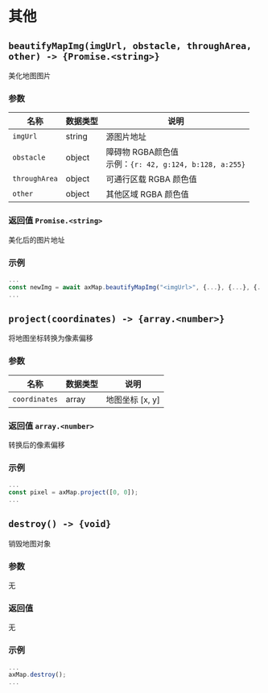 # 其他

## `beautifyMapImg(imgUrl, obstacle, throughArea, other) -> {Promise.<string>}`

美化地图图片

### 参数

| 名称          | 数据类型 | 说明                                                       |
| ------------- | -------- | ---------------------------------------------------------- |
| `imgUrl`      | string   | 源图片地址                                                 |
| `obstacle`    | object   | 障碍物 RGBA颜色值<br/>示例：`{r: 42, g:124, b:128, a:255}` |
| `throughArea` | object   | 可通行区载 RGBA 颜色值                                     |
| `other`       | object   | 其他区域 RGBA 颜色值                                       |

### 返回值 `Promise.<string>`

美化后的图片地址

### 示例

```typescript
...
const newImg = await axMap.beautifyMapImg("<imgUrl>", {...}, {...}, {...});
...
```

## `project(coordinates) -> {array.<number>}`

将地图坐标转换为像素偏移

### 参数

| 名称          | 数据类型      | 说明            |
| ------------- | ------------- | --------------- |
| `coordinates` | array<number> | 地图坐标 [x, y] |

### 返回值 `array.<number>`

转换后的像素偏移

### 示例

```typescript
...
const pixel = axMap.project([0, 0]);
...
```

## `destroy() -> {void}`

销毁地图对象

### 参数

无

### 返回值

无

### 示例

```typescript
...
axMap.destroy();
...
```

